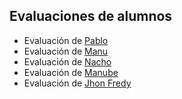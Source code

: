 ## Evaluaciones de alumnos

- Evaluación de [Pablo](https://github.com/pabar942/evaluacion1)
- Evaluación de [Manu](https://github.com/manup94/evaluacion-final)
- Evaluación de [Nacho](https://github.com/NMenendezz/The-Javascript-Bootcamp-Modulo-1-Evaluacion)
- Evaluación de [Manube](https://github.com/ManubeX/Evaluacion-1.git)
- Evaluación de [Jhon Fredy](https://github.com/ARGOBYTE/eval_unidad_1_Bootcamp_JavaScript)
